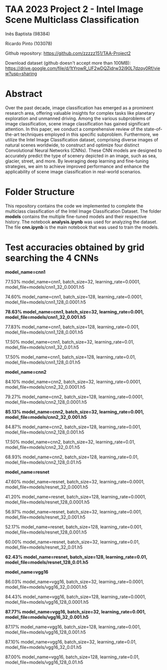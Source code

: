 # TAA 2023 Project 2 - Intel Image Scene Multiclass Classification

Inês Baptista (98384)

Ricardo Pinto (103078)

Github repository: https://github.com/zzzzz151/TAA-Project2

Download dataset (github doesn't accept more than 100MB): https://drive.google.com/file/d/1tYrowR_UF2wDQZjdrw32i90L7dzqy0Rf/view?usp=sharing

# Abstract

Over the past decade, image classification has emerged as a prominent research area, offering valuable insights for complex tasks like planetary exploration and unmanned driving. Among the various subproblems of image classification, scene image classification has gained significant attention. In this paper, we conduct a comprehensive review of the state-of-the-art techniques employed in this specific subproblem. Furthermore, we utilize the Intel Image Classification dataset, comprising diverse images of natural scenes worldwide, to construct and optimize four distinct Convolutional Neural Networks (CNNs). These CNN models are designed to accurately predict the type of scenery depicted in an image, such as sea, glacier, street, and more. By leveraging deep learning and fine-tuning strategies, we aim to achieve improved performance and enhance the applicability of scene image classification in real-world scenarios.

# Folder Structure 

This repository contains the code we implemented to complete the multiclass classification of the Intel Image Classification Dataset. The folder **models** contains the multiple fine-tuned models and their respective history. The notebook **analysis.ipynb** was used for analyzing the dataset. The file **cnn.ipynb** is the main notebook that was used to train the models.

# Test accuracies obtained by grid searching the 4 CNNs

**model_name=cnn1**

77.53% model_name=cnn1, batch_size=32, learning_rate=0.0001, model_file=models/cnn1_32_0.0001.h5

74.60% model_name=cnn1, batch_size=128, learning_rate=0.0001, model_file=models/cnn1_128_0.0001.h5

**78.63% model_name=cnn1, batch_size=32, learning_rate=0.001, model_file=models/cnn1_32_0.001.h5**

77.83% model_name=cnn1, batch_size=128, learning_rate=0.001, model_file=models/cnn1_128_0.001.h5

17.50% model_name=cnn1, batch_size=32, learning_rate=0.01, model_file=models/cnn1_32_0.01.h5

17.50% model_name=cnn1, batch_size=128, learning_rate=0.01, model_file=models/cnn1_128_0.01.h5

**model_name=cnn2**

84.10% model_name=cnn2, batch_size=32, learning_rate=0.0001, model_file=models/cnn2_32_0.0001.h5

79.27% model_name=cnn2, batch_size=128, learning_rate=0.0001, model_file=models/cnn2_128_0.0001.h5

**85.13% model_name=cnn2, batch_size=32, learning_rate=0.001, model_file=models/cnn2_32_0.001.h5**

84.87% model_name=cnn2, batch_size=128, learning_rate=0.001, model_file=models/cnn2_128_0.001.h5

17.50% model_name=cnn2, batch_size=32, learning_rate=0.01, model_file=models/cnn2_32_0.01.h5

68.93% model_name=cnn2, batch_size=128, learning_rate=0.01, model_file=models/cnn2_128_0.01.h5

**model_name=resnet**

47.60% model_name=resnet, batch_size=32, learning_rate=0.0001, model_file=models/resnet_32_0.0001.h5

41.20% model_name=resnet, batch_size=128, learning_rate=0.0001, model_file=models/resnet_128_0.0001.h5

56.97% model_name=resnet, batch_size=32, learning_rate=0.001, model_file=models/resnet_32_0.001.h5

52.17% model_name=resnet, batch_size=128, learning_rate=0.001, model_file=models/resnet_128_0.001.h5

60.00% model_name=resnet, batch_size=32, learning_rate=0.01, model_file=models/resnet_32_0.01.h5

**62.43% model_name=resnet, batch_size=128, learning_rate=0.01, model_file=models/resnet_128_0.01.h5**

**model_name=vgg16**

86.03% model_name=vgg16, batch_size=32, learning_rate=0.0001, model_file=models/vgg16_32_0.0001.h5

84.43% model_name=vgg16, batch_size=128, learning_rate=0.0001, model_file=models/vgg16_128_0.0001.h5

**87.77% model_name=vgg16, batch_size=32, learning_rate=0.001, model_file=models/vgg16_32_0.001.h5**

87.17% model_name=vgg16, batch_size=128, learning_rate=0.001, model_file=models/vgg16_128_0.001.h5

87.10% model_name=vgg16, batch_size=32, learning_rate=0.01, model_file=models/vgg16_32_0.01.h5

87.00% model_name=vgg16, batch_size=128, learning_rate=0.01, model_file=models/vgg16_128_0.01.h5


